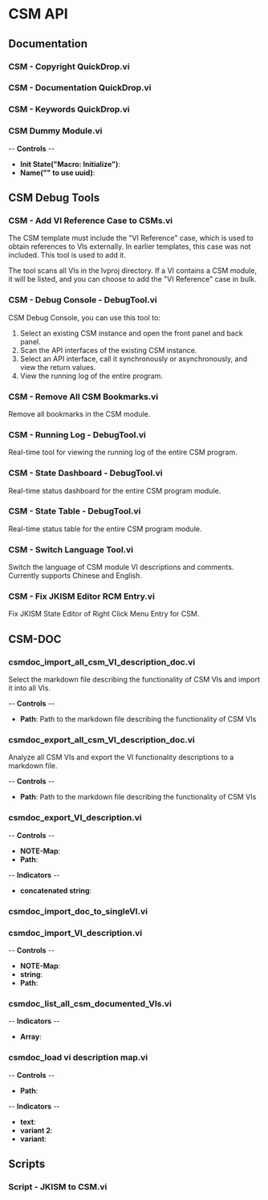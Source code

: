 # CSM API

## Documentation

### CSM - Copyright QuickDrop.vi

### CSM - Documentation QuickDrop.vi

### CSM - Keywords QuickDrop.vi

### CSM Dummy Module.vi

-- <b>Controls</b> --
- <b>Init State("Macro: Initialize")</b>:
- <b>Name("" to use uuid)</b>:

## CSM Debug Tools

### CSM - Add VI Reference Case to CSMs.vi

The CSM template must include the "VI Reference" case, which is used to obtain references to VIs externally. In earlier templates, this case was not included. This tool is used to add it.

The tool scans all VIs in the lvproj directory. If a VI contains a CSM module, it will be listed, and you can choose to add the "VI Reference" case in bulk.

### CSM - Debug Console - DebugTool.vi

CSM Debug Console, you can use this tool to:

1. Select an existing CSM instance and open the front panel and back panel.
2. Scan the API interfaces of the existing CSM instance.
3. Select an API interface, call it synchronously or asynchronously, and view the return values.
4. View the running log of the entire program.

### CSM - Remove All CSM Bookmarks.vi

Remove all bookmarks in the CSM module.

### CSM - Running Log - DebugTool.vi

Real-time tool for viewing the running log of the entire CSM program.

### CSM - State Dashboard - DebugTool.vi

Real-time status dashboard for the entire CSM program module.

### CSM - State Table - DebugTool.vi

<In Development> Real-time status table for the entire CSM program module.

### CSM - Switch Language Tool.vi

Switch the language of CSM module VI descriptions and comments. Currently supports Chinese and English.

### CSM - Fix JKISM Editor RCM Entry.vi

Fix JKISM State Editor of Right Click Menu Entry for CSM.

## CSM-DOC

### csmdoc_import_all_csm_VI_description_doc.vi

Select the markdown file describing the functionality of CSM VIs and import it into all VIs.

-- <b>Controls</b> --
- <b>Path</b>: Path to the markdown file describing the functionality of CSM VIs

### csmdoc_export_all_csm_VI_description_doc.vi

Analyze all CSM VIs and export the VI functionality descriptions to a markdown file.

-- <b>Controls</b> --
- <b>Path</b>: Path to the markdown file describing the functionality of CSM VIs

### csmdoc_export_VI_description.vi

-- <b>Controls</b> --
- <b>NOTE-Map</b>:
- <b>Path</b>:

-- <b>Indicators</b> --
- <b>concatenated string</b>:

### csmdoc_import_doc_to_singleVI.vi

### csmdoc_import_VI_description.vi

-- <b>Controls</b> --
- <b>NOTE-Map</b>:
- <b>string</b>:
- <b>Path</b>:

### csmdoc_list_all_csm_documented_VIs.vi

-- <b>Indicators</b> --
- <b>Array</b>:

### csmdoc_load vi description map.vi

-- <b>Controls</b> --
- <b>Path</b>:

-- <b>Indicators</b> --
- <b>text</b>:
- <b>variant 2</b>:
- <b>variant</b>:

## Scripts

### Script - JKISM to CSM.vi
